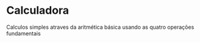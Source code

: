 # Calculadora
Calculos simples atraves da aritmética básica usando as quatro operações fundamentais
